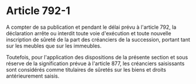 # Article 792-1

A compter de sa publication et pendant le délai prévu à l'article 792, la déclaration arrête ou interdit toute voie d'exécution et toute nouvelle inscription de sûreté de la part des créanciers de la succession, portant tant sur les meubles que sur les immeubles.

Toutefois, pour l'application des dispositions de la présente section et sous réserve de la signification prévue à l'article 877, les créanciers saisissants sont considérés comme titulaires de sûretés sur les biens et droits antérieurement saisis.
